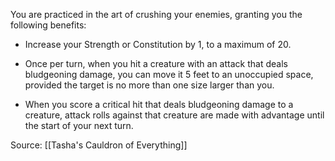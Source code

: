 You are practiced in the art of crushing your enemies, granting you the following benefits:

-   Increase your Strength or Constitution by 1, to a maximum of 20.

-   Once per turn, when you hit a creature with an attack that deals bludgeoning damage, you can move it 5 feet to an unoccupied space, provided the target is no more than one size larger than you.

-   When you score a critical hit that deals bludgeoning damage to a creature, attack rolls against that creature are made with advantage until the start of your next turn.

Source: [[Tasha's Cauldron of Everything]]
